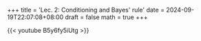 +++
title = 'Lec. 2: Conditioning and Bayes\' rule'
date = 2024-09-19T22:07:08+08:00
draft = false
math = true
+++

{{< youtube B5y6fy5iUtg >}}
